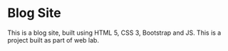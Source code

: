 # Blog Site
This is a blog site, built using HTML 5, CSS 3, Bootstrap and JS. This is a project built as part of web lab.
